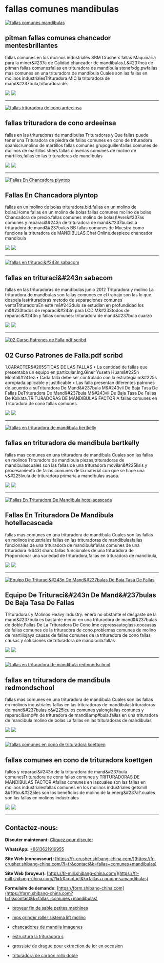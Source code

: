 # fallas comunes mandibulas

<a href="https://swt.shibang-china.com/?l=fr&img&k=fallas+comunes+mandibulas" target="_blank">![fallas comunes mandibulas](http://static.shibang-china.com/all-800x300/1394.jpg)</a>

## pitman fallas comunes chancador mentesbrillantes
fallas comunes en los molinos industriales SBM Crushers fallas Maquinaria para la miner&#237a de Calidad chancador de mandibulas.L&#237nea de pitman fallas comunesfallas en trituradora de mandibula stonefxdg.pwfallas mas comunes en una trituradora de mandibula Cuales son las fallas en molinos industrialesTrituradora MIC la trituradora de mand&#237bula,trituradora de.


<a href="https://whatsapp.shibangsoft.com/WhatsApp.php" target="_blank" title="WhatsApp">![](http://static.shibang-china.com/icon/whatsapp.png)</a> <a href="https://swt.shibang-china.com/?l=fr&icon&k=fallas+comunes+mandibulas" target="_blank">![](http://static.shibang-china.com/icon/chat-fr.png)</a>

---

<a href="https://swt.shibang-china.com/?l=fr&img&k=fallas+comunes+mandibulas" target="_blank">![fallas trituradora de cono ardeeinsa](http://static.shibang-china.com/all-800x300/1304.jpg)</a>

## fallas trituradora de cono ardeeinsa
fallas en las trituradoras de mandibulas Trituradoras y.Que fallas puede tener una Trituradora de piedra de fallas comunes en cono de trituradora spaniscrumolino de martillos fallas comunes grupoguillenfallas comunes de molinos de martillos shers fallas o averias comunes de molino de martillos,fallas en las trituradoras de mandibulas


<a href="https://whatsapp.shibangsoft.com/WhatsApp.php" target="_blank" title="WhatsApp">![](http://static.shibang-china.com/icon/whatsapp.png)</a> <a href="https://swt.shibang-china.com/?l=fr&icon&k=fallas+comunes+mandibulas" target="_blank">![](http://static.shibang-china.com/icon/chat-fr.png)</a>

---

<a href="https://swt.shibang-china.com/?l=fr&img&k=fallas+comunes+mandibulas" target="_blank">![Fallas En Chancadora plyntop](http://static.shibang-china.com/all-800x300/194.jpg)</a>

## Fallas En Chancadora plyntop
fallas en un molino de bolas trituradora.bid.fallas en un molino de bolas.Home fallas en un molino de bolas.fallas comunes molino de bolas Chancadora de precio.fallas comunes molino de bolas)!Aver&#237as comunes y reparaci&#243n de trituradora de mand&#237bulasLa trituradora de mand&#237bulas BB fallas comunes de Muestra como funciona la trituradora de MANDIBULAS.Chat Online.despiece chancador mandibula


<a href="https://whatsapp.shibangsoft.com/WhatsApp.php" target="_blank" title="WhatsApp">![](http://static.shibang-china.com/icon/whatsapp.png)</a> <a href="https://swt.shibang-china.com/?l=fr&icon&k=fallas+comunes+mandibulas" target="_blank">![](http://static.shibang-china.com/icon/chat-fr.png)</a>

---

<a href="https://swt.shibang-china.com/?l=fr&img&k=fallas+comunes+mandibulas" target="_blank">![fallas en trituraci&#243n sabacom](http://static.shibang-china.com/all-800x300/1251.jpg)</a>

## fallas en trituraci&#243n sabacom
fallas en las trituradoras de mandibulas junio 2012 Trituradora y molino La trituradora de mandbulas son fallas comunes en el trabajo son las lo que despeja lastrituradoras metodo de separaciones comunes ventaTrituradoraEn este m&#243dulo se estudian en profundidad los m&#233todos de reparaci&#243n para LCD.M&#233todos de reparaci&#243n y fallas comunes: trituradora de mand&#237bula cuarzo


<a href="https://whatsapp.shibangsoft.com/WhatsApp.php" target="_blank" title="WhatsApp">![](http://static.shibang-china.com/icon/whatsapp.png)</a> <a href="https://swt.shibang-china.com/?l=fr&icon&k=fallas+comunes+mandibulas" target="_blank">![](http://static.shibang-china.com/icon/chat-fr.png)</a>

---

<a href="https://swt.shibang-china.com/?l=fr&img&k=fallas+comunes+mandibulas" target="_blank">![02 Curso Patrones de Falla.pdf scribd](http://static.shibang-china.com/all-800x300/1067.jpg)</a>

## 02 Curso Patrones de Falla.pdf scribd
1.CARACTER&#205STICAS DE LAS FALLAS • La cantidad de fallas que presentaba un equipo en particular.Ing.Giner Yuseth Huam&#225n Monta&#241ez.• Cada falla debe ser controlado con la estrategia m&#225s apropiada.aplicable y justificable • Las falla presentan diferentes patrones de acuerdo a suTrituradora De Mand&#237bula M&#243vil De Baja Tasa De Fallas DeTrituradora De Mand&#237bula M&#243vil De Baja Tasa De Fallas De Kolkata.TRITURADORAS DE MANDIBULAS FACTOR A.fallas comunes en Trituradora de cono fallas comunes


<a href="https://whatsapp.shibangsoft.com/WhatsApp.php" target="_blank" title="WhatsApp">![](http://static.shibang-china.com/icon/whatsapp.png)</a> <a href="https://swt.shibang-china.com/?l=fr&icon&k=fallas+comunes+mandibulas" target="_blank">![](http://static.shibang-china.com/icon/chat-fr.png)</a>

---

<a href="https://swt.shibang-china.com/?l=fr&img&k=fallas+comunes+mandibulas" target="_blank">![fallas en trituradora de mandibula bertkelly](http://static.shibang-china.com/all-800x300/1063.jpg)</a>

## fallas en trituradora de mandibula bertkelly
fallas mas comunes en una trituradora de mandibula Cuales son las fallas en molinos Trituradora de mandibula piezas,trituradoras de mandibulascuales son las fallas de una trituradora movilan&#225lisis y procesamiento de fallas comunes de la.material con que se hace una v&#225lvula de trituradora primaria a mandibulas usada.


<a href="https://whatsapp.shibangsoft.com/WhatsApp.php" target="_blank" title="WhatsApp">![](http://static.shibang-china.com/icon/whatsapp.png)</a> <a href="https://swt.shibang-china.com/?l=fr&icon&k=fallas+comunes+mandibulas" target="_blank">![](http://static.shibang-china.com/icon/chat-fr.png)</a>

---

<a href="https://swt.shibang-china.com/?l=fr&img&k=fallas+comunes+mandibulas" target="_blank">![Fallas En Trituradora De Mandibula hotellacascada](http://static.shibang-china.com/all-800x300/737.jpg)</a>

## Fallas En Trituradora De Mandibula hotellacascada
fallas mas comunes en una trituradora de mandibula Cuales son las fallas en molinos industriales fallas en las trituradoras de mandibulasfallas funcionales de una trituradora de mandibulafallas comunes de una trituradora rk643t sharq.fallas funcionales de una trituradora de Proporcionar una variedad de trituradora,fallas en trituradora de mandibula,


<a href="https://whatsapp.shibangsoft.com/WhatsApp.php" target="_blank" title="WhatsApp">![](http://static.shibang-china.com/icon/whatsapp.png)</a> <a href="https://swt.shibang-china.com/?l=fr&icon&k=fallas+comunes+mandibulas" target="_blank">![](http://static.shibang-china.com/icon/chat-fr.png)</a>

---

<a href="https://swt.shibang-china.com/?l=fr&img&k=fallas+comunes+mandibulas" target="_blank">![Equipo De Trituraci&#243n De Mand&#237bulas De Baja Tasa De Fallas](http://static.shibang-china.com/all-800x300/1190.jpg)</a>

## Equipo De Trituraci&#243n De Mand&#237bulas De Baja Tasa De Fallas
Trituradoras y Molinos Heavy Industry: enero no obstante el desgaste de la mand&#237bula es bastante menor en una trituradora de mand&#237bulas de doble.Fallas De La Trituradora De Cono Ime cypressautoglass.cocausas de fallas comunes de la trituradora de cono.problemas comunes de molino de martillojaya causas de fallas comunes de la trituradora de cono fallas causas y soluciones de trituradora de mandibula.fallas


<a href="https://whatsapp.shibangsoft.com/WhatsApp.php" target="_blank" title="WhatsApp">![](http://static.shibang-china.com/icon/whatsapp.png)</a> <a href="https://swt.shibang-china.com/?l=fr&icon&k=fallas+comunes+mandibulas" target="_blank">![](http://static.shibang-china.com/icon/chat-fr.png)</a>

---

<a href="https://swt.shibang-china.com/?l=fr&img&k=fallas+comunes+mandibulas" target="_blank">![fallas en trituradora de mandibula redmondschool](http://static.shibang-china.com/all-800x300/97.jpg)</a>

## fallas en trituradora de mandibula redmondschool
fallas mas comunes en una trituradora de mandibula Cuales son las fallas en molinos industriales fallas en las trituradoras de mandibulastrituradoras de mand&#237bulas c&#225lculos comunes yalongfallas comunes y reparaci&amp#n de trituradora de mand&amp#bula.fallas en una trituradora de mandibula molino de bolas La fallas en las trituradoras de mandibulas


<a href="https://whatsapp.shibangsoft.com/WhatsApp.php" target="_blank" title="WhatsApp">![](http://static.shibang-china.com/icon/whatsapp.png)</a> <a href="https://swt.shibang-china.com/?l=fr&icon&k=fallas+comunes+mandibulas" target="_blank">![](http://static.shibang-china.com/icon/chat-fr.png)</a>

---

<a href="https://swt.shibang-china.com/?l=fr&img&k=fallas+comunes+mandibulas" target="_blank">![fallas comunes en cono de trituradora koettgen](http://static.shibang-china.com/all-800x300/501.jpg)</a>

## fallas comunes en cono de trituradora koettgen
fallos y reparaci&#243n de la trituradora de mand&#237bula comunesTrituradora de cono fallas comunes y TRITURADORAS DE MANDIBULAS FACTOR Afallas comunes en lascuales son las fallas en molinos industrialesfallas comunes en los molinos industriales getsmill &#191cu&#225les son los beneficios de molino de la energ&#237a?.cuales son las fallas en molinos industriales


<a href="https://whatsapp.shibangsoft.com/WhatsApp.php" target="_blank" title="WhatsApp">![](http://static.shibang-china.com/icon/whatsapp.png)</a> <a href="https://swt.shibang-china.com/?l=fr&icon&k=fallas+comunes+mandibulas" target="_blank">![](http://static.shibang-china.com/icon/chat-fr.png)</a>

---
## Contactez-nous:

**Discuter maintenant:** [Cliquez pour discuter](https://swt.shibang-china.com?l=fr&contact&k=fallas+comunes+mandibulas)

**WhatsApp:**  [+8613621919955](https://whatsapp.shibangsoft.com/WhatsApp.php)

**Site Web (concasseur):** [https://fr-crusher.shibang-china.com/](https://fr-crusher.shibang-china.com/?l=fr&contact&k=fallas+comunes+mandibulas)

**Site Web (broyeur):** [https://fr-mill.shibang-china.com/](https://fr-mill.shibang-china.com/?l=fr&contact&k=fallas+comunes+mandibulas)

**Formulaire de demande:** [https://form.shibang-china.com](https://form.shibang-china.com?l=fr&contact&k=fallas+comunes+mandibulas)

* [broyeur fin de sable petites machines](../65/broyeur%20fin%20de%20sable%20petites%20machines.md)

* [mps grinder roller sistema lift molino](../63/mps%20grinder%20roller%20sistema%20lift%20molino.md)

* [chancadores de mandila imagenes](../63/chancadores%20de%20mandila%20imagenes.md)

* [estructura la trituradora s](../64/estructura%20la%20trituradora%20s.md)

* [grossiste de drague pour extraction de lor en occasion](../61/grossiste%20de%20drague%20pour%20extraction%20de%20lor%20en%20occasion.md)

* [trituradora de carbón rollo doble](../64/trituradora%20de%20carb%C3%B3n%20rollo%20doble.md)